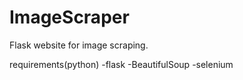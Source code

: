 # ImageScraper
Flask website for image scraping.

requirements(python)
-flask
-BeautifulSoup
-selenium
